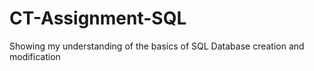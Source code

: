 # CT-Assignment-SQL
Showing my understanding of the basics of SQL Database creation and modification
